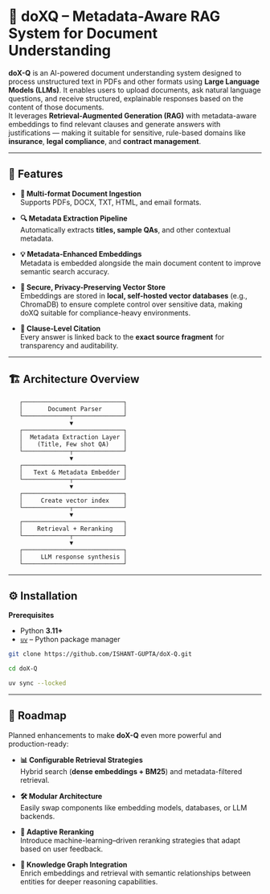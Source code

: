 # 🧠 doXQ – Metadata-Aware RAG System for Document Understanding

**doX-Q** is an AI-powered document understanding system designed to process unstructured text in PDFs and other formats using **Large Language Models (LLMs)**. It enables users to upload documents, ask natural language questions, and receive structured, explainable responses based on the content of those documents.  
It leverages **Retrieval-Augmented Generation (RAG)** with metadata-aware embeddings to find relevant clauses and generate answers with justifications — making it suitable for sensitive, rule-based domains like **insurance**, **legal compliance**, and **contract management**.

---

## 🚀 Features

- **📂 Multi-format Document Ingestion**  
  Supports PDFs, DOCX, TXT, HTML, and email formats.

- **🔍 Metadata Extraction Pipeline**  
  Automatically extracts **titles, sample QAs**, and other contextual metadata.

- **💡 Metadata-Enhanced Embeddings**  
  Metadata is embedded alongside the main document content to improve semantic search accuracy.

- **🔐 Secure, Privacy-Preserving Vector Store**  
  Embeddings are stored in **local, self-hosted vector databases** (e.g., ChromaDB) to ensure complete control over sensitive data, making doXQ suitable for compliance-heavy environments.

- **🧾 Clause-Level Citation**  
  Every answer is linked back to the **exact source fragment** for transparency and auditability.

---


## 🏗 Architecture Overview

       ┌────────────────────────────┐
       │       Document Parser      │
       └─────────────┬──────────────┘
                     ▼
       ┌────────────────────────────┐
       │  Metadata Extraction Layer │
       │    (Title, Few shot QA)    │
       └─────────────┬──────────────┘
                     ▼
       ┌────────────────────────────┐
       │   Text & Metadata Embedder │
       └─────────────┬──────────────┘
                     ▼
       ┌────────────────────────────┐
       │     Create vector index    │
       └─────────────┬──────────────┘
                     ▼
       ┌────────────────────────────┐
       │    Retrieval + Reranking   │
       └─────────────┬──────────────┘
                     ▼
       ┌────────────────────────────┐
       │     LLM response synthesis │
       └────────────────────────────┘



---

## ⚙️ Installation

**Prerequisites**  
- Python **3.11+**  
- [`uv`](https://github.com/astral-sh/uv) – Python package manager

```bash
git clone https://github.com/ISHANT-GUPTA/doX-Q.git

cd doX-Q

uv sync --locked
```

---
## 🚀 Roadmap

Planned enhancements to make **doX-Q** even more powerful and production-ready:

- **📊 Configurable Retrieval Strategies**  
  Hybrid search (**dense embeddings + BM25**) and metadata-filtered retrieval.

- **🛠 Modular Architecture**  
  Easily swap components like embedding models, databases, or LLM backends.

- **🧠 Adaptive Reranking**  
  Introduce machine-learning–driven reranking strategies that adapt based on user feedback.

- **🔗 Knowledge Graph Integration**  
  Enrich embeddings and retrieval with semantic relationships between entities for deeper reasoning capabilities.

